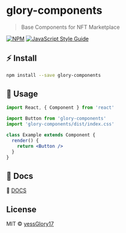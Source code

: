 # glory-components

> Base Components for NFT Marketplace

[![NPM](https://img.shields.io/npm/v/glory-components.svg)](https://www.npmjs.com/package/glory-components) [![JavaScript Style Guide](https://img.shields.io/badge/code_style-standard-brightgreen.svg)](https://standardjs.com)

##  :zap: Install

```bash
npm install --save glory-components
```

## :crystal_ball: Usage

```jsx
import React, { Component } from 'react'

import Button from 'glory-components'
import 'glory-components/dist/index.css'

class Example extends Component {
  render() {
    return <Button />
  }
}
```

## :tada: Docs

:pushpin: [DOCS](./docs/design/BaseComponents.md)


## License

MIT © [yessGlory17](https://github.com/yessGlory17)

